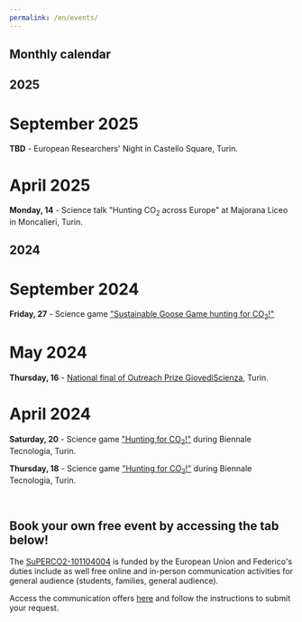 ```yaml
---
permalink: /en/events/
---
```


## Monthly calendar

## 2025

# September 2025
__TBD__ - European Researchers' Night in Castello Square, Turin.

# April 2025
__Monday, 14__ - Science talk "Hunting CO<sub>2</sub> across Europe" at Majorana Liceo in Moncalieri, Turin.

## 2024

# September 2024
__Friday, 27__ - Science game ["Sustainable Goose Game hunting for CO<sub>2</sub>!"](https://unightproject.eu/it/eventi/la-notte-europea-delle-ricercatrici-e-dei-ricercatori-torino?day=1727395200&ecat=32&topics=19&sort=default)

# May 2024
__Thursday, 16__ - [National final of Outreach Prize GiovedìScienza](https://www.giovediscienza.it/it/premio-edizioni-precedenti), Turin.

# April 2024
__Saturday, 20__ - Science game ["Hunting for CO<sub>2</sub>!"](https://www.biennaletecnologia.it/evento/a-caccia-di-co2-3/) during Biennale Tecnologia, Turin.

__Thursday, 18__ - Science game ["Hunting for CO<sub>2</sub>!"](https://www.biennaletecnologia.it/evento/a-caccia-di-co2/) during Biennale Tecnologia, Turin.

<br>

## Book your own free event by accessing the tab below!
The [SuPERCO2-101104004](https://cordis.europa.eu/project/id/101104004) is funded by the European Union and Federico's duties include as well free online and in-person communication activities for general audience (students, families, general audience).

Access the communication offers [here](https://fededat.github.io/talk/) and follow the instructions to submit your request.
 
